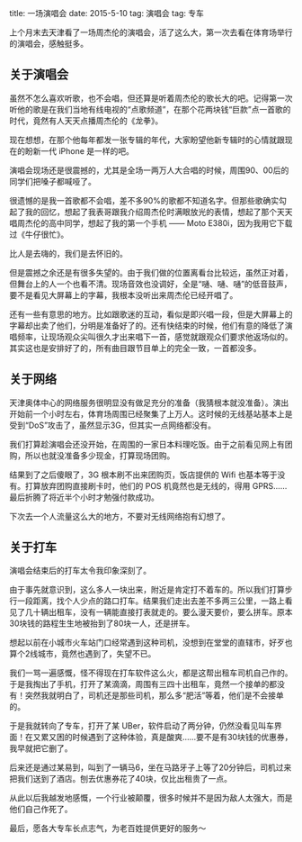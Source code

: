 title: 一场演唱会
date: 2015-5-10
tag: 演唱会
tag: 专车

上个月末去天津看了一场周杰伦的演唱会，活了这么大，第一次去看在体育场举行的演唱会，感触挺多。

## 关于演唱会

虽然不怎么喜欢听歌，也不会唱，但还算是听着周杰伦的歌长大的吧。记得第一次听他的歌是在我们当地有线电视的“点歌频道”，在那个花两块钱“巨款”点一首歌的时代，竟然有人天天点播周杰伦的《龙拳》。

现在想想，在那个他每年都发一张专辑的年代，大家盼望他新专辑时的心情就跟现在的盼新一代 iPhone 是一样的吧。

演唱会现场还是很震撼的，尤其是全场一两万人大合唱的时候，周围90、00后的同学们把嗓子都喊哑了。 

很遗憾的是我一首歌都不会唱，差不多90%的歌都不知道名字。但那些歌确实勾起了我的回忆，想起了我表哥跟我介绍周杰伦时满眼放光的表情，想起了那个天天唱周杰伦的高中同学，想起了我的第一个手机 —— Moto E380i，因为我用它下载过《牛仔很忙》。

比人是去嗨的，我们是去怀旧的。

但是震撼之余还是有很多失望的。由于我们做的位置离看台比较远，虽然正对着，但舞台上的人一个也看不清。现场音效也没调好，全是“嗵、嗵、嗵”的低音鼓声，要不是看见大屏幕上的字幕，我根本没听出来周杰伦已经开唱了。

还有一些有意思的地方。比如跟歌迷的互动，看似是即兴唱一段，但是大屏幕上的字幕却出卖了他们，分明是准备好了的。还有快结束的时候，他们有意的降低了演唱频率，让现场观众尖叫很久才出来唱下一首，感觉就跟观众们要求他返场似的。其实这也是安排好了的，所有曲目跟节目单上的完全一致，一首都没多。

## 关于网络

天津奥体中心的网络服务很明显没有做足充分的准备（我猜根本就没准备）。演出开始前一个小时左右，体育场周围已经聚集了上万人。这时候的无线基站基本上是受到“DoS”攻击了，虽然显示3G，但其实一点网络都没有。

我们打算趁演唱会还没开始，在周围的一家日本料理吃饭。由于之前看见网上有团购，所以也就没准备多少现金，打算现场团购。

结果到了之后傻眼了，3G 根本刷不出来团购页，饭店提供的 Wifi 也基本等于没有。打算放弃团购直接刷卡时，他们的 POS 机竟然也是无线的，得用 GPRS……最后折腾了将近半个小时才勉强付款成功。

下次去一个人流量这么大的地方，不要对无线网络抱有幻想了。

## 关于打车

演唱会结束后的打车太令我印象深刻了。

由于事先就意识到，这么多人一块出来，附近是肯定打不着车的。所以我们打算步行一段距离，找个人少点的路口打车。结果我们走出去差不多两三公里，一路上看见了几十辆出租车，没有一辆能直接打表就走的。要么漫天要价，要么拼车。原本30块钱的路程生生地被抬到了80块一人，还是拼车。

想起以前在小城市火车站门口经常遇到这种司机，没想到在堂堂的直辖市，好歹也算个2线城市，竟然也遇到了，失望不已。

我们一骂一遍感慨，怪不得现在打车软件这么火，都是这帮出租车司机自己作的。于是我掏出了手机，打开了某滴滴，周围有三四十出租车，竟然一个接单的都没有！突然我就明白了，司机还是那些司机，那么多“肥活”等着，他们是不会接单的。

于是我就转向了专车，打开了某 UBer，软件启动了两分钟，仍然没看见叫车界面！在又累又困的时候遇到了这种体验，真是酸爽……要不是有30块钱的优惠券，我早就把它删了。

后来还是通过某易到，叫到了一辆马6，坐在马路牙子上等了20分钟后，司机过来把我们送到了酒店。刨去优惠券花了40块，仅比出租贵了一点。

从此以后我越发地感慨，一个行业被颠覆，很多时候并不是因为敌人太强大，而是他们自己作死了。

最后，愿各大专车长点志气，为老百姓提供更好的服务～